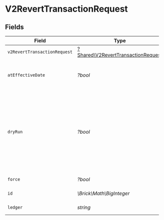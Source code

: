 # V2RevertTransactionRequest


## Fields

| Field                                                                                                              | Type                                                                                                               | Required                                                                                                           | Description                                                                                                        | Example                                                                                                            |
| ------------------------------------------------------------------------------------------------------------------ | ------------------------------------------------------------------------------------------------------------------ | ------------------------------------------------------------------------------------------------------------------ | ------------------------------------------------------------------------------------------------------------------ | ------------------------------------------------------------------------------------------------------------------ |
| `v2RevertTransactionRequest`                                                                                       | [?Shared\V2RevertTransactionRequest](../../Models/Shared/V2RevertTransactionRequest.md)                            | :heavy_minus_sign:                                                                                                 | N/A                                                                                                                |                                                                                                                    |
| `atEffectiveDate`                                                                                                  | *?bool*                                                                                                            | :heavy_minus_sign:                                                                                                 | Revert transaction at effective date of the original tx                                                            |                                                                                                                    |
| `dryRun`                                                                                                           | *?bool*                                                                                                            | :heavy_minus_sign:                                                                                                 | Set the dryRun mode. dry run mode doesn't add the logs to the database or publish a message to the message broker. | true                                                                                                               |
| `force`                                                                                                            | *?bool*                                                                                                            | :heavy_minus_sign:                                                                                                 | Force revert                                                                                                       |                                                                                                                    |
| `id`                                                                                                               | *\Brick\Math\BigInteger*                                                                                           | :heavy_check_mark:                                                                                                 | Transaction ID.                                                                                                    | 1234                                                                                                               |
| `ledger`                                                                                                           | *string*                                                                                                           | :heavy_check_mark:                                                                                                 | Name of the ledger.                                                                                                | ledger001                                                                                                          |